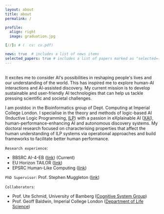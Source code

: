 ```yaml
---
layout: about
title: about
permalink: /

profile:
  align: right
  image: graduation.jpg

[//]: # (  cv: cv.pdf)

news: true  # includes a list of news items
selected_papers: true # includes a list of papers marked as "selected={true}"
---
```

<br/>
It excites me to consider AI's possibilities in reshaping people's lives and our understanding of the world. 
This has inspired me to explore human-AI interactions and AI-assisted discovery. My current mission is to develop sustainable and user-friendly AI technologies that can help us tackle pressing scientific and societal challenges. 

I am postdoc in the Bioinformatics group of Dept. Computing at Imperial College London. 
I specialise in the theory and methods of logic-based AI (Inductive Logic Programming, <ins>[ILP](https://en.wikipedia.org/wiki/Inductive_logic_programming)</ins>) with a passion in eXplainable AI (<ins>[XAI](https://en.wikipedia.org/wiki/Explainable_artificial_intelligence)</ins>), human-performance-enhancing AI and autonomous discovery systems. 
My doctoral research focused on characterising properties that affect the human understanding of ILP systems via operational approaches and build frameworks to facilitate better human performance.

`Research experience`: 
- BBSRC AI-4-EB (<ins>[link](https://www.imperial.ac.uk/news/236657/new-uk-wide-ai-engineering-biology-consortium/)</ins>) (Current)
- EU Horizon TAILOR (<ins>[link](https://tailor-network.eu/)</ins>)
- EPSRC Human-Like Computing (<ins>[link](http://hlc.doc.ic.ac.uk/)</ins>)

`PhD Supervisor`: Prof. Stephen Muggleton (<ins>[link](https://scholar.google.com/citations?user=WxJXT2MAAAAJ&hl=en)</ins>)

`Collaborators`: 
- Prof. Ute Schmid, University of Bamberg (<ins>[Cognitive System Group](https://www.uni-bamberg.de/en/cogsys/schmid/)</ins>)
- Prof. Geoff Baldwin, Imperial College London (<ins>[Department of Life Science](https://www.imperial.ac.uk/people/g.baldwin)</ins>)

